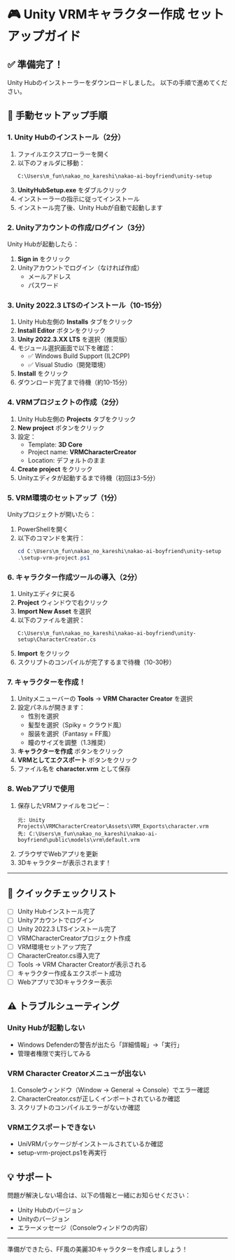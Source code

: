 # 🎮 Unity VRMキャラクター作成 セットアップガイド

## ✅ 準備完了！
Unity Hubのインストーラーをダウンロードしました。
以下の手順で進めてください。

## 📝 手動セットアップ手順

### 1. Unity Hubのインストール（2分）

1. ファイルエクスプローラーを開く
2. 以下のフォルダに移動：
   ```
   C:\Users\m_fun\nakao_no_kareshi\nakao-ai-boyfriend\unity-setup
   ```
3. **UnityHubSetup.exe** をダブルクリック
4. インストーラーの指示に従ってインストール
5. インストール完了後、Unity Hubが自動で起動します

### 2. Unityアカウントの作成/ログイン（3分）

Unity Hubが起動したら：
1. **Sign in** をクリック
2. Unityアカウントでログイン（なければ作成）
   - メールアドレス
   - パスワード

### 3. Unity 2022.3 LTSのインストール（10-15分）

1. Unity Hub左側の **Installs** タブをクリック
2. **Install Editor** ボタンをクリック
3. **Unity 2022.3.XX LTS** を選択（推奨版）
4. モジュール選択画面で以下を確認：
   - ✅ Windows Build Support (IL2CPP)
   - ✅ Visual Studio（開発環境）
5. **Install** をクリック
6. ダウンロード完了まで待機（約10-15分）

### 4. VRMプロジェクトの作成（2分）

1. Unity Hub左側の **Projects** タブをクリック
2. **New project** ボタンをクリック
3. 設定：
   - Template: **3D Core**
   - Project name: **VRMCharacterCreator**
   - Location: デフォルトのまま
4. **Create project** をクリック
5. Unityエディタが起動するまで待機（初回は3-5分）

### 5. VRM環境のセットアップ（1分）

Unityプロジェクトが開いたら：

1. PowerShellを開く
2. 以下のコマンドを実行：
   ```powershell
   cd C:\Users\m_fun\nakao_no_kareshi\nakao-ai-boyfriend\unity-setup
   .\setup-vrm-project.ps1
   ```

### 6. キャラクター作成ツールの導入（2分）

1. Unityエディタに戻る
2. **Project** ウィンドウで右クリック
3. **Import New Asset** を選択
4. 以下のファイルを選択：
   ```
   C:\Users\m_fun\nakao_no_kareshi\nakao-ai-boyfriend\unity-setup\CharacterCreator.cs
   ```
5. **Import** をクリック
6. スクリプトのコンパイルが完了するまで待機（10-30秒）

### 7. キャラクターを作成！

1. Unityメニューバーの **Tools** → **VRM Character Creator** を選択
2. 設定パネルが開きます：
   - 性別を選択
   - 髪型を選択（Spiky = クラウド風）
   - 服装を選択（Fantasy = FF風）
   - 瞳のサイズを調整（1.3推奨）
3. **キャラクターを作成** ボタンをクリック
4. **VRMとしてエクスポート** ボタンをクリック
5. ファイル名を **character.vrm** として保存

### 8. Webアプリで使用

1. 保存したVRMファイルをコピー：
   ```
   元: Unity Projects\VRMCharacterCreator\Assets\VRM_Exports\character.vrm
   先: C:\Users\m_fun\nakao_no_kareshi\nakao-ai-boyfriend\public\models\vrm\default.vrm
   ```
2. ブラウザでWebアプリを更新
3. 3Dキャラクターが表示されます！

---

## 🚀 クイックチェックリスト

- [ ] Unity Hubインストール完了
- [ ] Unityアカウントでログイン
- [ ] Unity 2022.3 LTSインストール完了
- [ ] VRMCharacterCreatorプロジェクト作成
- [ ] VRM環境セットアップ完了
- [ ] CharacterCreator.cs導入完了
- [ ] Tools → VRM Character Creatorが表示される
- [ ] キャラクター作成＆エクスポート成功
- [ ] Webアプリで3Dキャラクター表示

## ⚠️ トラブルシューティング

### Unity Hubが起動しない
- Windows Defenderの警告が出たら「詳細情報」→「実行」
- 管理者権限で実行してみる

### VRM Character Creatorメニューが出ない
1. Consoleウィンドウ（Window → General → Console）でエラー確認
2. CharacterCreator.csが正しくインポートされているか確認
3. スクリプトのコンパイルエラーがないか確認

### VRMエクスポートできない
- UniVRMパッケージがインストールされているか確認
- setup-vrm-project.ps1を再実行

## 💡 サポート

問題が解決しない場合は、以下の情報と一緒にお知らせください：
- Unity Hubのバージョン
- Unityのバージョン  
- エラーメッセージ（Consoleウィンドウの内容）

---

準備ができたら、FF風の美麗3Dキャラクターを作成しましょう！